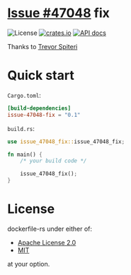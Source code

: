 # [Issue #47048](https://github.com/rust-lang/rust/issues/47048) fix
![License](https://img.shields.io/crates/l/issue_47048_fix.svg)
[![crates.io](https://img.shields.io/crates/v/issue-47048-fix.svg)](https://crates.io/crates/issue-47048-fix)
[![API docs](https://docs.rs/issue-47048-fix/badge.svg?version=0.1.2)](https://docs.rs/issue-47048-fix/0.1.2)

Thanks to [Trevor Spiteri](https://github.com/tspiteri)

# Quick start
`Cargo.toml`:
```toml
[build-dependencies]
issue-47048-fix = "0.1"
```

`build.rs`:
```rust
use issue_47048_fix::issue_47048_fix;

fn main() {
    /* your build code */

    issue_47048_fix();
}
```

# License
dockerfile-rs under either of:

* [Apache License 2.0](https://github.com/ark0f/issue-47048-fix/blob/master/LICENSE-APACHE.md)
* [MIT](https://github.com/ark0f/issue-47048-fix/blob/master/LICENSE-MIT.md)

at your option.
